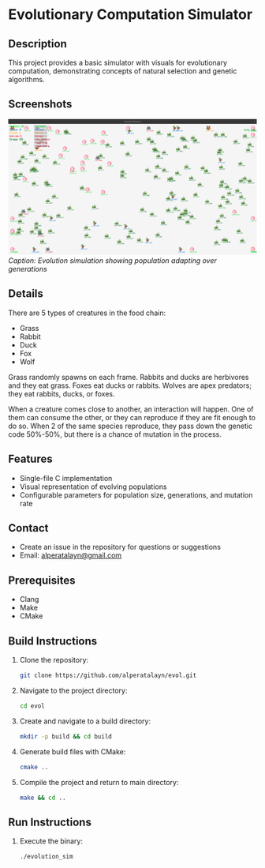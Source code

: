 # Evolutionary Computation Simulator

## Description
This project provides a basic simulator with visuals for evolutionary computation, demonstrating concepts of natural selection and genetic algorithms.

## Screenshots

![Evolution Simulation in Progress](screenshots/sim.png)
*Caption: Evolution simulation showing population adapting over generations*

## Details
There are 5 types of creatures in the food chain:
- Grass
- Rabbit
- Duck
- Fox
- Wolf

Grass randomly spawns on each frame.
Rabbits and ducks are herbivores and they eat grass.
Foxes eat ducks or rabbits.
Wolves are apex predators; they eat rabbits, ducks, or foxes.

When a creature comes close to another, an interaction will happen. One of them can consume the other, or they can reproduce if they are fit enough to do so. When 2 of the same species reproduce, they pass down the genetic code 50%-50%, but there is a chance of mutation in the process.

## Features
- Single-file C implementation
- Visual representation of evolving populations
- Configurable parameters for population size, generations, and mutation rate

## Contact
- Create an issue in the repository for questions or suggestions
- Email: alperatalayn@gmail.com

## Prerequisites
- Clang
- Make
- CMake

## Build Instructions
1. Clone the repository:
    ```sh
    git clone https://github.com/alperatalayn/evol.git
    ```
2. Navigate to the project directory:
    ```sh
    cd evol
    ```
3. Create and navigate to a build directory:
    ```sh
    mkdir -p build && cd build
    ```
4. Generate build files with CMake:
    ```sh
    cmake ..
    ```
5. Compile the project and return to main directory:
    ```sh
    make && cd ..
    ```

## Run Instructions
1. Execute the binary:
    ```sh
    ./evolution_sim
    ```
